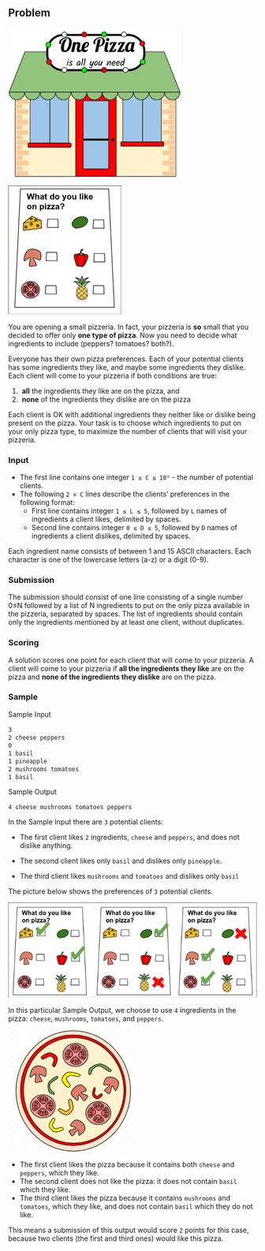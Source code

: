 ## Problem

<img src="Assets/README.assets/pizzeria.gif" alt="A picture of a pizzeria with a 'One Pizza is all you need' sign." width="350"/> 



![A picture of menu with six ingredients to choose from and a 'What do you like on pizza?' text.](Assets/README.assets/pizza-poll.png)

You are opening a small pizzeria. In fact, your pizzeria is **so** small that you decided to offer only **one type of pizza**. Now you need to decide what ingredients to include (peppers? tomatoes? both?).

Everyone has their own pizza preferences. Each of your potential clients has some ingredients they like, and maybe some ingredients they dislike. Each client will come to your pizzeria if both conditions are true:

1. ​    **all** the ingredients they like are on the pizza, and  
2. ​    **none** of the ingredients they dislike are on the pizza  

Each client is OK with additional ingredients they neither like or dislike being present on the pizza. Your task is to choose which ingredients to put on your only pizza type, to maximize the number of clients that will visit your pizzeria.

### Input

- The first line contains one integer  `1 ≤ C ≤ 10⁵` - the number of potential clients.  
- The following `2 × C`  lines describe the clients’ preferences in the following format:
  - First line contains integer `1 ≤ L ≤ 5`, followed by `L` names of ingredients a client likes, delimited by spaces.
  - Second line contains integer `0 ≤ D ≤ 5`, followed by `D` names of ingredients a client dislikes, delimited by spaces.

Each ingredient name consists of between 1 and 15 ASCII characters.  Each character is one of the lowercase letters (a-z) or a digit (0-9).

### Submission

The submission should consist of one line consisting of a single number 0≤N followed by a  list of N ingredients to put on the only pizza available in the pizzeria, separated by spaces.  The list of ingredients should contain only the ingredients mentioned by at least one client,  without duplicates.

### Scoring

A solution scores one point for each client that will come to your pizzeria. A client will come to your pizzeria if **all the ingredients they like** are on the pizza and **none of the ingredients they dislike** are on the pizza.

### Sample

Sample Input

```
3
2 cheese peppers
0
1 basil
1 pineapple
2 mushrooms tomatoes
1 basil
```

Sample Output

```
4 cheese mushrooms tomatoes peppers
```

In the Sample Input there are `3` potential clients:

-   The first client likes `2` ingredients, `cheese` and `peppers`,  and does not dislike anything.

-   The second client likes only `basil` and dislikes only `pineapple`.
-   The third client likes `mushrooms` and `tomatoes` and dislikes only  `basil`

 The picture below shows the preferences of `3` potential clients.

![Three 'Vote for your pizza' cards with some ingredients marked as likes and some marked with dislikes.](Assets/README.assets/pizza-poll-examples.png)

  In this particular Sample Output, we choose to use `4` ingredients in the pizza:  `cheese`, `mushrooms`, `tomatoes`, and `peppers`.

<img src="Assets/README.assets/pizza-sample-output.png" alt="The pizza corresponding to the sample output. It contains cheese, mushrooms, tomatoes, and peppers." width="250" />

-   The first client likes the pizza because it contains both `cheese` and  `peppers`, which they like.
-   The second client does not like the pizza: it does not contain `basil` which they like.
-   The third client likes the pizza because it contains `mushrooms` and  `tomatoes`, which they like, and does not contain `basil` which they do not  like.

This means a submission of this output would score `2` points for this case, because two  clients (the first and third ones) would like this pizza.